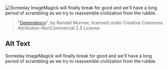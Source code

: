 ![Someday ImageMagick will finally break for good and we'll have a long period of scrambling as we try to reassemble civilization from the rubble.](https://imgs.xkcd.com/comics/dependency.png)
> "[Dependency](https://xkcd.com/2347/)", by Randall Munroe, licensed under Creative Commons Attribution-NonCommercial 2.5 License

## Alt Text
Someday ImageMagick will finally break for good and we'll have a long period of scrambling as we try to reassemble civilization from the rubble.
